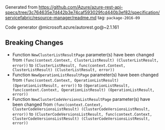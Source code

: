 Generated from https://github.com/Azure/azure-rest-api-specs/tree/3c764635e7d442b3e74caf593029fcd440b3ef82/specification/servicefabric/resource-manager/readme.md tag: `package-2016-09`

Code generator @microsoft.azure/autorest.go@~2.1.161

## Breaking Changes

- Function `NewClusterListResultPage` parameter(s) have been changed from `(func(context.Context, ClusterListResult) (ClusterListResult, error))` to `(ClusterListResult, func(context.Context, ClusterListResult) (ClusterListResult, error))`
- Function `NewOperationListResultPage` parameter(s) have been changed from `(func(context.Context, OperationListResult) (OperationListResult, error))` to `(OperationListResult, func(context.Context, OperationListResult) (OperationListResult, error))`
- Function `NewClusterCodeVersionsListResultPage` parameter(s) have been changed from `(func(context.Context, ClusterCodeVersionsListResult) (ClusterCodeVersionsListResult, error))` to `(ClusterCodeVersionsListResult, func(context.Context, ClusterCodeVersionsListResult) (ClusterCodeVersionsListResult, error))`
